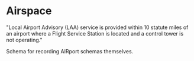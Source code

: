 # Airspace

"Local Airport Advisory (LAA) service is provided within 10 statute miles of an airport where a Flight Service Station is located and a control tower is not operating."

Schema for recording AIRport schemas themselves.
